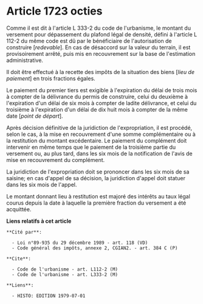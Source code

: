 # Article 1723 octies

Comme il est dit à l'article L 333-2 du code de l'urbanisme, le montant du versement pour dépassement du plafond légal de
densité, défini à l'article L 112-2 du même code est dû par le bénéficiaire de l'autorisation de construire [*redevable*]. En
cas de désaccord sur la valeur du terrain, il est provisoirement arrêté, puis mis en recouvrement sur la base de l'estimation
administrative.

Il doit être effectué à la recette des impôts de la situation des biens [*lieu de paiement*] en trois fractions égales.

Le paiement du premier tiers est exigible à l'expiration du délai de trois mois à compter de la délivrance du permis de
construire, celui du deuxième à l'expiration d'un délai de six mois à compter de ladite délivrance, et celui du troisième à
l'expiration d'un délai de dix huit mois à compter de la même date [*point de départ*].

Après décision définitive de la juridiction de l'expropriation, il est procédé, selon le cas, à la mise en recouvrement d'une
somme complémentaire ou à la restitution du montant excédentaire. Le paiement du complément doit intervenir en même temps que
le paiement de la troisième partie du versement ou, au plus tard, dans les six mois de la notification de l'avis de mise en
recouvrement du complément.

La juridiction de l'expropriation doit se prononcer dans les six mois de sa saisine; en cas d'appel de sa décision, la
juridiction d'appel doit statuer dans les six mois de l'appel.

Le montant donnant lieu à restitution est majoré des intérêts au taux légal courus depuis la date à laquelle la première
fraction du versement a été acquittée.

**Liens relatifs à cet article**

	**Cité par**:

	  - Loi n°89-935 du 29 décembre 1989 - art. 118 (VD)
	  - Code général des impôts, annexe 2, CGIAN2. - art. 384 C (P)

	**Cite**:

	  - Code de l'urbanisme - art. L112-2 (M)
	  - Code de l'urbanisme - art. L333-2 (M)

	**Liens**:

	  - HISTO: EDITION 1979-07-01
